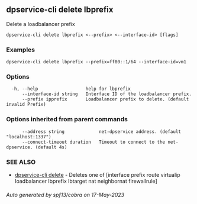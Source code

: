 ## dpservice-cli delete lbprefix

Delete a loadbalancer prefix

```
dpservice-cli delete lbprefix <--prefix> <--interface-id> [flags]
```

### Examples

```
dpservice-cli delete lbprefix --prefix=ff80::1/64 --interface-id=vm1
```

### Options

```
  -h, --help                  help for lbprefix
      --interface-id string   Interface ID of the loadbalancer prefix.
      --prefix ipprefix       Loadbalancer prefix to delete. (default invalid Prefix)
```

### Options inherited from parent commands

```
      --address string             net-dpservice address. (default "localhost:1337")
      --connect-timeout duration   Timeout to connect to the net-dpservice. (default 4s)
```

### SEE ALSO

* [dpservice-cli delete](dpservice-cli_delete.md)	 - Deletes one of [interface prefix route virtualip loadbalancer lbprefix lbtarget nat neighbornat firewallrule]

###### Auto generated by spf13/cobra on 17-May-2023
